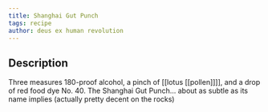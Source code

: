 ```yaml
---
title: Shanghai Gut Punch
tags: recipe
author: deus ex human revolution
---
```


## Description
Three measures 180-proof alcohol, a pinch of [[lotus [[pollen]]]], and a drop of red food dye No. 40. The Shanghai Gut Punch... about as subtle as its name implies
(actually pretty decent on the rocks)
